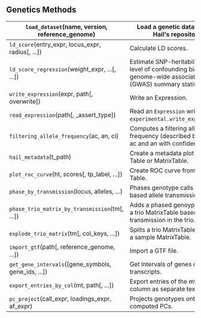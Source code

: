 ## Genetics Methods


`load_dataset`(name, version, reference_genome) | Load a genetic dataset from Hail's repository.  
---|---  
`ld_score`(entry_expr, locus_expr, radius[, ...]) | Calculate LD scores.  
`ld_score_regression`(weight_expr, ...[, ...]) | Estimate SNP-heritability and level of confounding biases from genome-wide association study (GWAS) summary statistics.  
`write_expression`(expr, path[, overwrite]) | Write an Expression.  
`read_expression`(path[, _assert_type]) | Read an ```Expression``` written with `experimental.write_expression()`.  
`filtering_allele_frequency`(ac, an, ci) | Computes a filtering allele frequency (described below) for ac and an with confidence ci.  
`hail_metadata`(t_path) | Create a metadata plot for a Hail Table or MatrixTable.  
`plot_roc_curve`(ht, scores[, tp_label, ...]) | Create ROC curve from Hail Table.  
`phase_by_transmission`(locus, alleles, ...) | Phases genotype calls in a trio based allele transmission.  
`phase_trio_matrix_by_transmission`(tm[, ...]) | Adds a phased genoype entry to a trio MatrixTable based allele transmission in the trio.  
`explode_trio_matrix`(tm[, col_keys, ...]) | Splits a trio MatrixTable back into a sample MatrixTable.  
`import_gtf`(path[, reference_genome, ...]) | Import a GTF file.  
`get_gene_intervals`([gene_symbols, gene_ids, ...]) | Get intervals of genes or transcripts.  
`export_entries_by_col`(mt, path[, ...]) | Export entries of the mt by column as separate text files.  
`pc_project`(call_expr, loadings_expr, af_expr) | Projects genotypes onto pre-computed PCs.  
  
